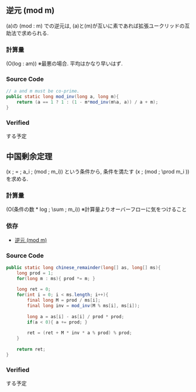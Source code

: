 逆元 (mod m)
------------

\(a\)の \(mod \: m\) での逆元は, \(a\)と\(m\)が互いに素であれば拡張ユークリッドの互助法で求められる.

### 計算量

\(O(log \: am)\) ※最悪の場合. 平均はかなり早いはず.

### Source Code

``` java
// a and m must be co-prime.
public static long mod_inv(long a, long m){
    return (a == 1 ? 1 : (1 - m*mod_inv(m%a, a)) / a + m);
}
```

### Verified

する予定

中国剰余定理
------------

\(x \; = \; a_i \; (mod \; m_i)\) という条件から, 条件を満たす \(x \; (mod \; \prod m_i )\) を求める.

### 計算量

\(O(条件の数 * log \; \sum \; m_i)\) ※計算量よりオーバーフローに気をつけること

### 依存

-   [逆元 (mod m) ](.\library.html#InvModM)

### Source Code

``` java
public static long chinese_remainder(long[] as, long[] ms){
    long prod = 1;
    for(long m : ms){ prod *= m; }
    
    long ret = 0;
    for(int i = 0; i < ms.length; i++){
        final long M = prod / ms[i];
        final long inv = mod_inv(M % ms[i], ms[i]);
        
        long a = as[i] - as[i] / prod * prod;
        if(a < 0){ a += prod; }
        
        ret = (ret + M * inv * a % prod) % prod;
    }
    
    return ret;
}
```

### Verified

する予定

